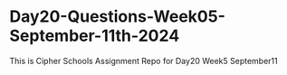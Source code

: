 # Day20-Questions-Week05-September-11th-2024
This is Cipher Schools Assignment Repo for Day20 Week5 September11
